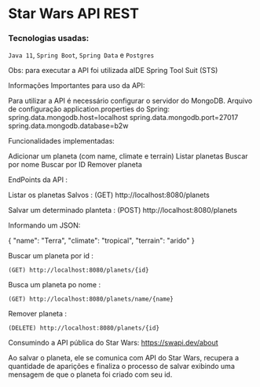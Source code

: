 # Star Wars API REST

### Tecnologias usadas:

`Java 11`, `Spring Boot`, `Spring Data` e `Postgres`

Obs: para executar a API foi utilizada aIDE Spring Tool Suit (STS)

Informações Importantes para uso da API:

Para utilizar a API é necessário configurar o servidor do MongoDB.
Arquivo de configuração application.properties do Spring: spring.data.mongodb.host=localhost spring.data.mongodb.port=27017 spring.data.mongodb.database=b2w

Funcionalidades implementadas:

Adicionar um planeta (com name, climate e terrain)
Listar planetas
Buscar por nome
Buscar por ID
Remover planeta

EndPoints da API :

Listar os planetas Salvos : (GET) http://localhost:8080/planets

Salvar um determinado planteta : (POST) http://localhost:8080/planets 

Informando um JSON:

{ "name": "Terra", "climate": "tropical", "terrain": "arido" }

Buscar um planeta por id : 

```
(GET) http://localhost:8080/planets/{id}
```

Busca um planeta po nome : 

```
(GET) http://localhost:8080/planets/name/{name}
```

Remover planeta : 
```
(DELETE) http://localhost:8080/planets/{id}
```

Consumindo a API pública do Star Wars: https://swapi.dev/about

Ao salvar o planeta, ele se comunica com API do Star Wars, recupera a quantidade de aparições e finaliza o processo de salvar exibindo uma mensagem de que o planeta foi criado com seu id.
